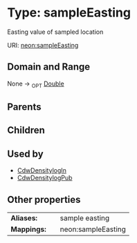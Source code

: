 
# Type: sampleEasting


Easting value of sampled location

URI: [neon:sampleEasting](https://data.neonscience.org/sampleEasting)


## Domain and Range

None ->  <sub>OPT</sub> [Double](types/Double.md)

## Parents


## Children


## Used by

 * [CdwDensitylogIn](CdwDensitylogIn.md)
 * [CdwDensitylogPub](CdwDensitylogPub.md)

## Other properties

|  |  |  |
| --- | --- | --- |
| **Aliases:** | | sample easting |
| **Mappings:** | | neon:sampleEasting |

